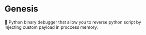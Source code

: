 # Genesis
📳 Python binary debugger that allow you to reverse python script by injecting custom payload in proccess memory.

